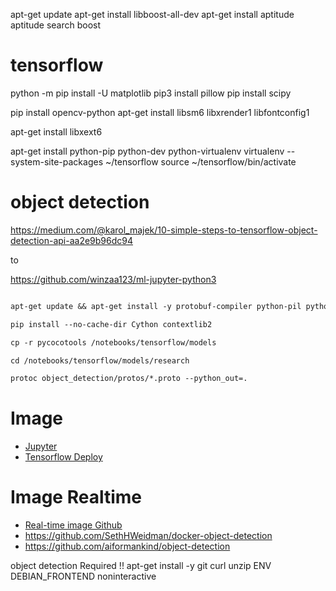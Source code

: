 apt-get update
apt-get install libboost-all-dev
apt-get install aptitude
aptitude search boost

# tensorflow

python -m pip install -U matplotlib
pip3 install pillow
pip install scipy

pip install opencv-python
apt-get install libsm6 libxrender1 libfontconfig1

apt-get install libxext6

apt-get install python-pip python-dev python-virtualenv
virtualenv --system-site-packages ~/tensorflow
source ~/tensorflow/bin/activate

# object detection

https://medium.com/@karol_majek/10-simple-steps-to-tensorflow-object-detection-api-aa2e9b96dc94

to

https://github.com/winzaa123/ml-jupyter-python3
```md

apt-get update && apt-get install -y protobuf-compiler python-pil python-lxml python-tk

pip install --no-cache-dir Cython contextlib2

cp -r pycocotools /notebooks/tensorflow/models

cd /notebooks/tensorflow/models/research

protoc object_detection/protos/*.proto --python_out=.
```

# Image

- [Jupyter]( https://towardsdatascience.com/tensorflow-object-detection-with-docker-from-scratch-5e015b639b0b)
- [Tensorflow Deploy](https://medium.com/@pierrepaci/deploy-tensorflow-object-detection-model-in-less-than-5-minutes-604e6bb0bb04)

# Image Realtime

- [Real-time image Github](https://github.com/datitran/object_detector_app)
- https://github.com/SethHWeidman/docker-object-detection
- https://github.com/aiformankind/object-detection

object detection Required !!
apt-get install -y git curl unzip
ENV DEBIAN_FRONTEND noninteractive 